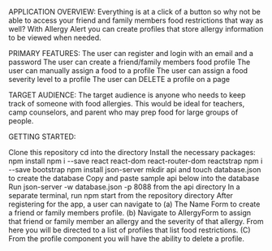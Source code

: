 APPLICATION OVERVIEW:
Everything is at a click of a button so why not be able to access your friend and family members food restrictions that way as well? 
With Allergy Alert you can create profiles that store allergy information to be viewed when needed.

PRIMARY FEATURES:
The user can register and login with an email and a password
The user can create a friend/family members food profile
The user can manually assign a food to a profile
The user can assign a food severity level to a profile
The user can DELETE  a profile on a page

TARGET AUDIENCE:
The target audience is anyone who needs to keep track of someone with food allergies. This would be ideal for teachers, camp counselors, and parent who may prep food for large groups of people.

GETTING STARTED:

Clone this repository
cd into the directory
Install the necessary packages:
npm install
npm i --save react react-dom react-router-dom reactstrap
npm i --save bootstrap
npm install json-server
mkdir api and touch database.json to create the database
Copy and paste sample api below into the database
Run json-server -w database.json -p 8088 from the api directory
In a separate terminal, run npm start from the repository directory
After registering for the app, a user can navigate to (a) The Name Form to create a friend or family members profile. (b) Navigate to AllergyForm to assign that friend or family member an allergy and the severity of that allergy. From here you will be directed to a list of profiles that list food restrictions. (C) From the profile component you will have the ability to delete a profile.

